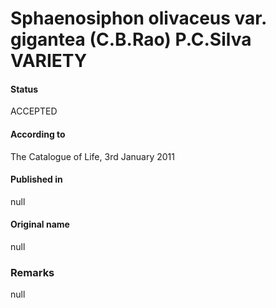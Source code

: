 # Sphaenosiphon olivaceus var. gigantea (C.B.Rao) P.C.Silva VARIETY

#### Status
ACCEPTED

#### According to
The Catalogue of Life, 3rd January 2011

#### Published in
null

#### Original name
null

### Remarks
null